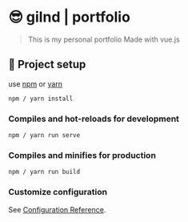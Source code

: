 # :sunglasses:  gilnd | portfolio

> This is my personal portfolio Made with vue.js

## :rocket: Project setup

use [npm](https://www.npmjs.com/) or [yarn](https://yarnpkg.com/)

```
npm / yarn install 
```

### Compiles and hot-reloads for development
```
npm / yarn run serve
```

### Compiles and minifies for production
```
npm / yarn run build
```

### Customize configuration
See [Configuration Reference](https://cli.vuejs.org/config/).


